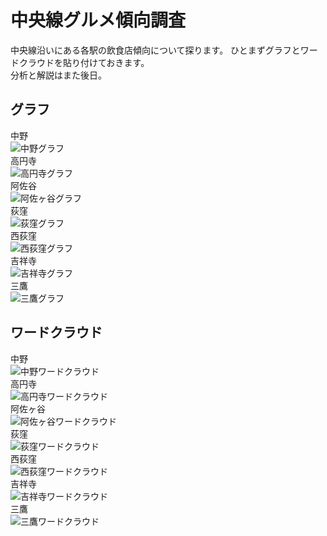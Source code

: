 # 中央線グルメ傾向調査
中央線沿いにある各駅の飲食店傾向について探ります。
ひとまずグラフとワードクラウドを貼り付けておきます。  
分析と解説はまた後日。  

## グラフ
中野  
![中野グラフ](https://raw.githubusercontent.com/tomboy-jp/ChuoLineGourmet/master/grapf/中野.png "中野グラフ")  
高円寺  
![高円寺グラフ](https://raw.githubusercontent.com/tomboy-jp/ChuoLineGourmet/master/grapf/高円寺.png "高円寺グラフ")  
阿佐谷  
![阿佐ヶ谷グラフ](https://raw.githubusercontent.com/tomboy-jp/ChuoLineGourmet/master/grapf/阿佐ヶ谷.png "阿佐ヶ谷グラフ")  
荻窪  
![荻窪グラフ](https://raw.githubusercontent.com/tomboy-jp/ChuoLineGourmet/master/grapf/荻窪.png "荻窪グラフ")  
西荻窪  
![西荻窪グラフ](https://raw.githubusercontent.com/tomboy-jp/ChuoLineGourmet/master/grapf/西荻窪.png "西荻窪グラフ")  
吉祥寺  
![吉祥寺グラフ](https://raw.githubusercontent.com/tomboy-jp/ChuoLineGourmet/master/grapf/吉祥寺.png "吉祥寺グラフ")  
三鷹  
![三鷹グラフ](https://raw.githubusercontent.com/tomboy-jp/ChuoLineGourmet/master/grapf/三鷹.png "三鷹グラフ")  

## ワードクラウド
中野  
![中野ワードクラウド](https://raw.githubusercontent.com/tomboy-jp/ChuoLineGourmet/master/word_cloud/中野.png "中野ワードクラウド")  
高円寺  
![高円寺ワードクラウド](https://raw.githubusercontent.com/tomboy-jp/ChuoLineGourmet/master/word_cloud/高円寺.png "高円寺ワードクラウド")  
阿佐ヶ谷  
![阿佐ヶ谷ワードクラウド](https://raw.githubusercontent.com/tomboy-jp/ChuoLineGourmet/master/word_cloud/阿佐ヶ谷.png "阿佐ヶ谷ワードクラウド")  
荻窪  
![荻窪ワードクラウド](https://raw.githubusercontent.com/tomboy-jp/ChuoLineGourmet/master/word_cloud/荻窪.png "荻窪ワードクラウド")  
西荻窪  
![西荻窪ワードクラウド](https://raw.githubusercontent.com/tomboy-jp/ChuoLineGourmet/master/word_cloud/西荻窪.png "西荻窪ワードクラウド")  
吉祥寺  
![吉祥寺ワードクラウド](https://raw.githubusercontent.com/tomboy-jp/ChuoLineGourmet/master/word_cloud/吉祥寺.png "吉祥寺ワードクラウド")  
三鷹  
![三鷹ワードクラウド](https://raw.githubusercontent.com/tomboy-jp/ChuoLineGourmet/master/word_cloud/三鷹.png "三鷹ワードクラウド")  
